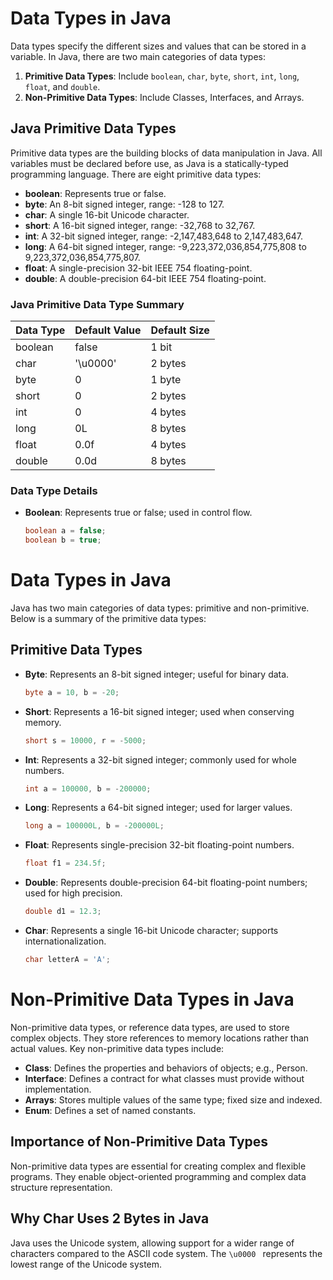 # Data Types in Java

Data types specify the different sizes and values that can be stored in a variable. In Java, there are two main categories of data types:

1. **Primitive Data Types**: Include `boolean`, `char`, `byte`, `short`, `int`, `long`, `float`, and `double`.
2. **Non-Primitive Data Types**: Include Classes, Interfaces, and Arrays.

## Java Primitive Data Types

Primitive data types are the building blocks of data manipulation in Java. All variables must be declared before use, as Java is a statically-typed programming language. There are eight primitive data types:

- **boolean**: Represents true or false.
- **byte**: An 8-bit signed integer, range: -128 to 127.
- **char**: A single 16-bit Unicode character.
- **short**: A 16-bit signed integer, range: -32,768 to 32,767.
- **int**: A 32-bit signed integer, range: -2,147,483,648 to 2,147,483,647.
- **long**: A 64-bit signed integer, range: -9,223,372,036,854,775,808 to 9,223,372,036,854,775,807.
- **float**: A single-precision 32-bit IEEE 754 floating-point.
- **double**: A double-precision 64-bit IEEE 754 floating-point.

### Java Primitive Data Type Summary

| Data Type | Default Value | Default Size  |
|-----------|---------------|---------------|
| boolean   | false         | 1 bit         |
| char      | '\u0000'     | 2 bytes       |
| byte      | 0             | 1 byte        |
| short     | 0             | 2 bytes       |
| int       | 0             | 4 bytes       |
| long      | 0L            | 8 bytes       |
| float     | 0.0f          | 4 bytes       |
| double    | 0.0d          | 8 bytes       |

### Data Type Details

- **Boolean**: Represents true or false; used in control flow.
  
  ```java
  boolean a = false;  
  boolean b = true;


# Data Types in Java

Java has two main categories of data types: primitive and non-primitive. Below is a summary of the primitive data types:

## Primitive Data Types

- **Byte**: Represents an 8-bit signed integer; useful for binary data.
  ```java
  byte a = 10, b = -20;
  ```

- **Short**: Represents a 16-bit signed integer; used when conserving memory.
  ```java
  short s = 10000, r = -5000;
  ```

- **Int**: Represents a 32-bit signed integer; commonly used for whole numbers.
  ```java
  int a = 100000, b = -200000;
  ```

- **Long**: Represents a 64-bit signed integer; used for larger values.
  ```java
  long a = 100000L, b = -200000L;
  ```

- **Float**: Represents single-precision 32-bit floating-point numbers.
  ```java
  float f1 = 234.5f;
  ```

- **Double**: Represents double-precision 64-bit floating-point numbers; used for high precision.
  ```java
  double d1 = 12.3;
  ```

- **Char**: Represents a single 16-bit Unicode character; supports internationalization.
  ```java
  char letterA = 'A';
  ```

# Non-Primitive Data Types in Java

Non-primitive data types, or reference data types, are used to store complex objects. They store references to memory locations rather than actual values. Key non-primitive data types include:

- **Class**: Defines the properties and behaviors of objects; e.g., Person.
- **Interface**: Defines a contract for what classes must provide without implementation.
- **Arrays**: Stores multiple values of the same type; fixed size and indexed.
- **Enum**: Defines a set of named constants.

## Importance of Non-Primitive Data Types
Non-primitive data types are essential for creating complex and flexible programs. They enable object-oriented programming and complex data structure representation.

## Why Char Uses 2 Bytes in Java
Java uses the Unicode system, allowing support for a wider range of characters compared to the ASCII code system. The `\u0000 ` represents the lowest range of the Unicode system.
